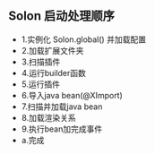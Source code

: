 
## Solon 启动处理顺序

* 1.实例化 Solon.global() 并加载配置
* 2.加载扩展文件夹
* 3.扫描插件
* 4.运行builder函数
* 5.运行插件
* 6.导入java bean(@XImport)
* 7.扫描并加载java bean
* 8.加载渲染关系
* 9.执行bean加完成事件
* a.完成





